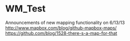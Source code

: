 WM_Test
=======

Announcements of new mapping functionality on 6/13/13
http://www.mapbox.com/blog/github-mapbox-maps/
https://github.com/blog/1528-there-s-a-map-for-that
